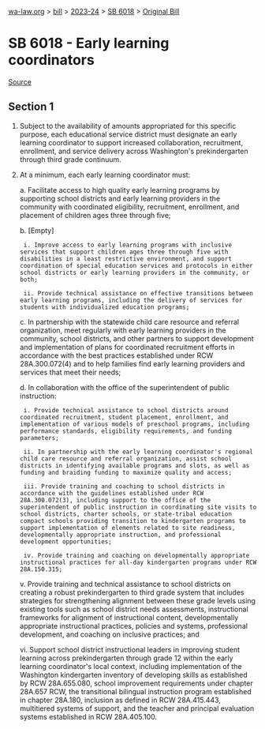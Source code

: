 [wa-law.org](/) > [bill](/bill/) > [2023-24](/bill/2023-24/) > [SB 6018](/bill/2023-24/sb/6018/) > [Original Bill](/bill/2023-24/sb/6018/1/)

# SB 6018 - Early learning coordinators

[Source](http://lawfilesext.leg.wa.gov/biennium/2023-24/Pdf/Bills/Senate%20Bills/6018.pdf)

## Section 1
1. Subject to the availability of amounts appropriated for this specific purpose, each educational service district must designate an early learning coordinator to support increased collaboration, recruitment, enrollment, and service delivery across Washington's prekindergarten through third grade continuum.

2. At a minimum, each early learning coordinator must:

    a. Facilitate access to high quality early learning programs by supporting school districts and early learning providers in the community with coordinated eligibility, recruitment, enrollment, and placement of children ages three through five;

    b. [Empty]

        i. Improve access to early learning programs with inclusive services that support children ages three through five with disabilities in a least restrictive environment, and support coordination of special education services and protocols in either school districts or early learning providers in the community, or both;

        ii. Provide technical assistance on effective transitions between early learning programs, including the delivery of services for students with individualized education programs;

    c. In partnership with the statewide child care resource and referral organization, meet regularly with early learning providers in the community, school districts, and other partners to support development and implementation of plans for coordinated recruitment efforts in accordance with the best practices established under RCW 28A.300.072(4) and to help families find early learning providers and services that meet their needs;

    d. In collaboration with the office of the superintendent of public instruction:

        i. Provide technical assistance to school districts around coordinated recruitment, student placement, enrollment, and implementation of various models of preschool programs, including performance standards, eligibility requirements, and funding parameters;

        ii. In partnership with the early learning coordinator's regional child care resource and referral organization, assist school districts in identifying available programs and slots, as well as funding and braiding funding to maximize quality and access;

        iii. Provide training and coaching to school districts in accordance with the guidelines established under RCW 28A.300.072(3), including support to the office of the superintendent of public instruction in coordinating site visits to school districts, charter schools, or state-tribal education compact schools providing transition to kindergarten programs to support implementation of elements related to site readiness, developmentally appropriate instruction, and professional development opportunities;

        iv. Provide training and coaching on developmentally appropriate instructional practices for all-day kindergarten programs under RCW 28A.150.315;

    v. Provide training and technical assistance to school districts on creating a robust prekindergarten to third grade system that includes strategies for strengthening alignment between these grade levels using existing tools such as school district needs assessments, instructional frameworks for alignment of instructional content, developmentally appropriate instructional practices, policies and systems, professional development, and coaching on inclusive practices; and

    vi. Support school district instructional leaders in improving student learning across prekindergarten through grade 12 within the early learning coordinator's local context, including implementation of the Washington kindergarten inventory of developing skills as established by RCW 28A.655.080, school improvement requirements under chapter 28A.657 RCW, the transitional bilingual instruction program established in chapter 28A.180, inclusion as defined in RCW 28A.415.443, multitiered systems of support, and the teacher and principal evaluation systems established in RCW 28A.405.100.
